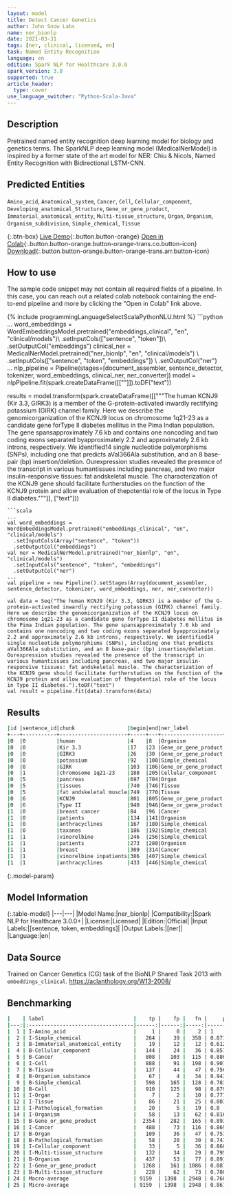 ```yaml
---
layout: model
title: Detect Cancer Genetics
author: John Snow Labs
name: ner_bionlp
date: 2021-03-31
tags: [ner, clinical, licensed, en]
task: Named Entity Recognition
language: en
edition: Spark NLP for Healthcare 3.0.0
spark_version: 3.0
supported: true
article_header:
  type: cover
use_language_switcher: "Python-Scala-Java"
---
```


## Description

Pretrained named entity recognition deep learning model for biology and genetics terms. The SparkNLP deep learning model (MedicalNerModel) is inspired by a former state of the art model for NER: Chiu & Nicols, Named Entity Recognition with Bidirectional LSTM-CNN.

## Predicted Entities

``Amino_acid``, ``Anatomical_system``, ``Cancer``, ``Cell``, ``Cellular_component``, ``Developing_anatomical_Structure``, ``Gene_or_gene_product``, ``Immaterial_anatomical_entity``, ``Multi-tissue_structure``, ``Organ``, ``Organism``, ``Organism_subdivision``, ``Simple_chemical``, ``Tissue``

{:.btn-box}
[Live Demo](https://demo.johnsnowlabs.com/healthcare/NER_TUMOR){:.button.button-orange}
[Open in Colab](https://colab.research.google.com/github/JohnSnowLabs/spark-nlp-workshop/blob/master/tutorials/Certification_Trainings/Healthcare/1.Clinical_Named_Entity_Recognition_Model.ipynb){:.button.button-orange.button-orange-trans.co.button-icon}
[Download](https://s3.amazonaws.com/auxdata.johnsnowlabs.com/clinical/models/ner_bionlp_en_3.0.0_3.0_1617208458431.zip){:.button.button-orange.button-orange-trans.arr.button-icon}

## How to use

The sample code snippet may not contain all required fields of a pipeline. In this case, you can reach out a related colab notebook containing the end-to-end pipeline and more by clicking the "Open in Colab" link above.




<div class="tabs-box" markdown="1">
{% include programmingLanguageSelectScalaPythonNLU.html %}
```python
...
word_embeddings = WordEmbeddingsModel.pretrained("embeddings_clinical", "en", "clinical/models")\
  .setInputCols(["sentence", "token"])\
  .setOutputCol("embeddings")
clinical_ner = MedicalNerModel.pretrained("ner_bionlp", "en", "clinical/models") \
  .setInputCols(["sentence", "token", "embeddings"]) \
  .setOutputCol("ner")
...
nlp_pipeline = Pipeline(stages=[document_assembler, sentence_detector, tokenizer, word_embeddings, clinical_ner, ner_converter])
model = nlpPipeline.fit(spark.createDataFrame([[""]]).toDF("text"))

results = model.transform(spark.createDataFrame([["""The human KCNJ9 (Kir 3.3, GIRK3) is a member of the G-protein-activated inwardly rectifying potassium (GIRK) channel family. Here we describe the genomicorganization of the KCNJ9 locus on chromosome 1q21-23 as a candidate gene forType II diabetes mellitus in the Pima Indian population. The gene spansapproximately 7.6 kb and contains one noncoding and two coding exons separated byapproximately 2.2 and approximately 2.6 kb introns, respectively. We identified14 single nucleotide polymorphisms (SNPs), including one that predicts aVal366Ala substitution, and an 8 base-pair (bp) insertion/deletion. Ourexpression studies revealed the presence of the transcript in various humantissues including pancreas, and two major insulin-responsive tissues: fat andskeletal muscle. The characterization of the KCNJ9 gene should facilitate furtherstudies on the function of the KCNJ9 protein and allow evaluation of thepotential role of the locus in Type II diabetes."""]], ["text"]))
```
```scala
...
val word_embeddings = WordEmbeddingsModel.pretrained("embeddings_clinical", "en", "clinical/models")
  .setInputCols(Array("sentence", "token"))
  .setOutputCol("embeddings")
val ner = MedicalNerModel.pretrained("ner_bionlp", "en", "clinical/models")
  .setInputCols("sentence", "token", "embeddings")
  .setOutputCol("ner")
...
val pipeline = new Pipeline().setStages(Array(document_assembler, sentence_detector, tokenizer, word_embeddings, ner, ner_converter))

val data = Seq("The human KCNJ9 (Kir 3.3, GIRK3) is a member of the G-protein-activated inwardly rectifying potassium (GIRK) channel family. Here we describe the genomicorganization of the KCNJ9 locus on chromosome 1q21-23 as a candidate gene forType II diabetes mellitus in the Pima Indian population. The gene spansapproximately 7.6 kb and contains one noncoding and two coding exons separated byapproximately 2.2 and approximately 2.6 kb introns, respectively. We identified14 single nucleotide polymorphisms (SNPs), including one that predicts aVal366Ala substitution, and an 8 base-pair (bp) insertion/deletion. Ourexpression studies revealed the presence of the transcript in various humantissues including pancreas, and two major insulin-responsive tissues: fat andskeletal muscle. The characterization of the KCNJ9 gene should facilitate furtherstudies on the function of the KCNJ9 protein and allow evaluation of thepotential role of the locus in Type II diabetes.").toDF("text")
val result = pipeline.fit(data).transform(data)
```
</div>

## Results

```bash
|id |sentence_id|chunk                 |begin|end|ner_label           |
+---+-----------+----------------------+-----+---+--------------------+
|0  |0          |human                 |4    |8  |Organism            |
|0  |0          |Kir 3.3               |17   |23 |Gene_or_gene_product|
|0  |0          |GIRK3                 |26   |30 |Gene_or_gene_product|
|0  |0          |potassium             |92   |100|Simple_chemical     |
|0  |0          |GIRK                  |103  |106|Gene_or_gene_product|
|0  |1          |chromosome 1q21-23    |188  |205|Cellular_component  |
|0  |5          |pancreas              |697  |704|Organ               |
|0  |5          |tissues               |740  |746|Tissue              |
|0  |5          |fat andskeletal muscle|749  |770|Tissue              |
|0  |6          |KCNJ9                 |801  |805|Gene_or_gene_product|
|0  |6          |Type II               |940  |946|Gene_or_gene_product|
|1  |0          |breast cancer         |84   |96 |Cancer              |
|1  |0          |patients              |134  |141|Organism            |
|1  |0          |anthracyclines        |167  |180|Simple_chemical     |
|1  |0          |taxanes               |186  |192|Simple_chemical     |
|1  |1          |vinorelbine           |246  |256|Simple_chemical     |
|1  |1          |patients              |273  |280|Organism            |
|1  |1          |breast                |309  |314|Cancer              |
|1  |1          |vinorelbine inpatients|386  |407|Simple_chemical     |
|1  |1          |anthracyclines        |433  |446|Simple_chemical     |
```

{:.model-param}
## Model Information

{:.table-model}
|---|---|
|Model Name:|ner_bionlp|
|Compatibility:|Spark NLP for Healthcare 3.0.0+|
|License:|Licensed|
|Edition:|Official|
|Input Labels:|[sentence, token, embeddings]|
|Output Labels:|[ner]|
|Language:|en|

## Data Source

Trained on Cancer Genetics (CG) task of the BioNLP Shared Task 2013 with ``embeddings_clinical``.
https://aclanthology.org/W13-2008/

## Benchmarking

```bash
|    | label                             |    tp |    fp |   fn |     prec |      rec |       f1 |
|---:|:----------------------------------|------:|------:|-----:|---------:|---------:|---------:|
|  1 | I-Amino_acid                      |     1 |     0 |    2 | 1        | 0.333333 | 0.5      |
|  2 | I-Simple_chemical                 |   264 |    39 |  358 | 0.871287 | 0.424437 | 0.570811 |
|  3 | B-Immaterial_anatomical_entity    |    19 |    12 |   12 | 0.612903 | 0.612903 | 0.612903 |
|  4 | B-Cellular_component              |   144 |    24 |   36 | 0.857143 | 0.8      | 0.827586 |
|  5 | B-Cancer                          |   808 |   103 |  115 | 0.886937 | 0.875406 | 0.881134 |
|  6 | I-Cell                            |   888 |    91 |  198 | 0.907048 | 0.81768  | 0.860048 |
|  7 | B-Tissue                          |   137 |    44 |   47 | 0.756906 | 0.744565 | 0.750685 |
|  8 | B-Organism_substance              |    67 |     4 |   34 | 0.943662 | 0.663366 | 0.77907  |
|  9 | B-Simple_chemical                 |   598 |   165 |  128 | 0.783748 | 0.823692 | 0.803224 |
| 10 | B-Cell                            |   910 |   125 |   98 | 0.879227 | 0.902778 | 0.890847 |
| 11 | I-Organ                           |     7 |     2 |   10 | 0.777778 | 0.411765 | 0.538462 |
| 12 | I-Tissue                          |    86 |    21 |   25 | 0.803738 | 0.774775 | 0.788991 |
| 13 | I-Pathological_formation          |    20 |     5 |   19 | 0.8      | 0.512821 | 0.625    |
| 14 | I-Organism                        |    58 |    13 |   62 | 0.816901 | 0.483333 | 0.60733  |
| 15 | B-Gene_or_gene_product            |  2354 |   282 |  165 | 0.89302  | 0.934498 | 0.913288 |
| 16 | I-Cancer                          |   488 |    73 |  116 | 0.869875 | 0.807947 | 0.837768 |
| 17 | B-Organ                           |   109 |    36 |   47 | 0.751724 | 0.698718 | 0.724252 |
| 18 | B-Pathological_formation          |    58 |    20 |   30 | 0.74359  | 0.659091 | 0.698795 |
| 19 | I-Cellular_component              |    33 |     5 |   36 | 0.868421 | 0.478261 | 0.616822 |
| 20 | I-Multi-tissue_structure          |   132 |    34 |   29 | 0.795181 | 0.819876 | 0.807339 |
| 21 | B-Organism                        |   437 |    53 |   77 | 0.891837 | 0.850195 | 0.870518 |
| 22 | I-Gene_or_gene_product            |  1268 |   161 | 1086 | 0.887334 | 0.538658 | 0.670367 |
| 23 | B-Multi-tissue_structure          |   228 |    62 |   73 | 0.786207 | 0.757475 | 0.771574 |
| 24 | Macro-average                     | 9159  | 1398  | 2948 | 0.76803  | 0.548396 | 0.639891 |
| 25 | Micro-average                     | 9159  | 1398  | 2948 | 0.867576 | 0.756505 | 0.808242 |
```